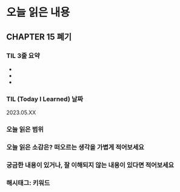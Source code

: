 # 오늘 읽은 내용

## CHAPTER 15 폐기

### TIL 3줄 요약

- 
- 
- 

### TIL (Today I Learned) 날짜

2023.05.XX

### 오늘 읽은 범위

### 오늘 읽은 소감은? 떠오르는 생각을 가볍게 적어보세요


### 궁금한 내용이 있거나, 잘 이해되지 않는 내용이 있다면 적어보세요



### 해시태그: 키워드
